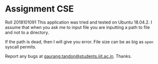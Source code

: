 # Assignment CSE

Roll 2018101091
This application was tried and tested on Ubuntu 18.04.2.
I assume that when you ask me to input file you are inputting a path to file and not to a directory.

If the path is dead, then I will give you error. File size can be as big as `open` syscall permits. 

Report any bugs at gaurang.tandon@students.iiit.ac.in. Thanks.
